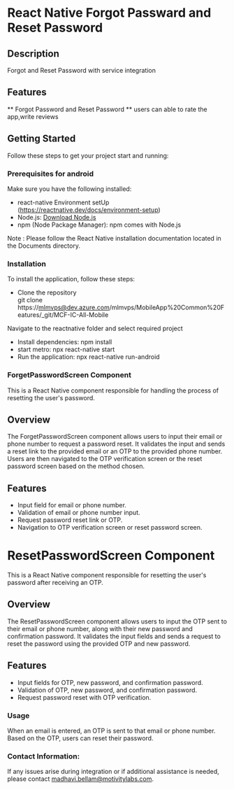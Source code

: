 # React Native Forgot Passward and Reset Password

## Description 
Forgot and Reset Password with service integration

## Features 
 ** Forgot Password and Reset Password **
users can able to rate the app,write reviews
 
## Getting Started
 
Follow these steps to get your project start and running:
### Prerequisites for android

Make sure you have the following installed:
- react-native Environment setUp (https://reactnative.dev/docs/environment-setup)
- Node.js: [Download Node.js](https://nodejs.org/)
- npm (Node Package Manager): npm comes with Node.js

Note : Please follow the React Native installation documentation located in the Documents directory.

### Installation
To install the application, follow these steps:
 
- Clone the repository  
  git clone https://mlmvps@dev.azure.com/mlmvps/MobileApp%20Common%20Features/_git/MCF-IC-All-Mobile

Navigate to the reactnative folder and select required project
- Install dependencies: npm install
- start metro: npx react-native start
- Run the application: npx react-native run-android



### ForgetPasswordScreen Component

This is a React Native component responsible for handling the process of resetting the user's password.

## Overview

The ForgetPasswordScreen component allows users to input their email or phone number to request a password reset. It validates the input and sends a reset link to the provided email or an OTP to the provided phone number. Users are then navigated to the OTP verification screen or the reset password screen based on the method chosen.

## Features

- Input field for email or phone number.
- Validation of email or phone number input.
- Request password reset link or OTP.
- Navigation to OTP verification screen or reset password screen.

# ResetPasswordScreen Component

This is a React Native component responsible for resetting the user's password after receiving an OTP.

## Overview

The ResetPasswordScreen component allows users to input the OTP sent to their email or phone number, along with their new password and confirmation password. It validates the input fields and sends a request to reset the password using the provided OTP and new password.

## Features

- Input fields for OTP, new password, and confirmation password.
- Validation of OTP, new password, and confirmation password.
- Request password reset with OTP verification.

### Usage
When an email is entered, an OTP is sent to that email or phone number. Based on the OTP, users can reset their password.

### Contact Information:
If any issues arise during integration or if additional assistance is needed, please contact 
madhavi.bellam@motivitylabs.com.
